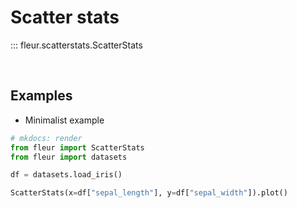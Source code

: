 # Scatter stats

::: fleur.scatterstats.ScatterStats

<br>

## Examples

- Minimalist example

```python
# mkdocs: render
from fleur import ScatterStats
from fleur import datasets

df = datasets.load_iris()

ScatterStats(x=df["sepal_length"], y=df["sepal_width"]).plot()
```

<br>
